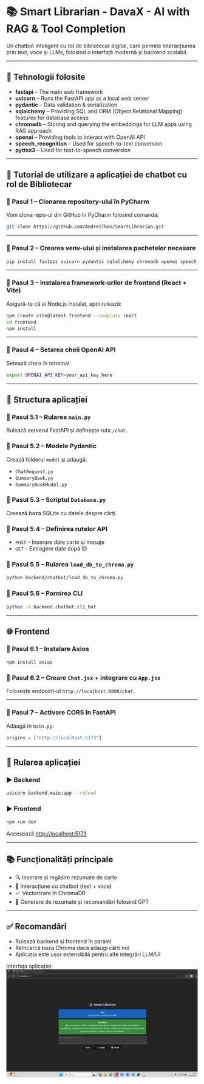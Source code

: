 # 📚 Smart Librarian - DavaX - AI with RAG & Tool Completion 

Un chatbot inteligent cu rol de bibliotecar digital, care permite interacțiunea prin text, voce și LLMs, folosind o interfață modernă și backend scalabil.

---

## 🧰 Tehnologii folosite

- **fastapi** – The main web framework  
- **uvicorn** – Runs the FastAPI app as a local web server  
- **pydantic** – Data validation & serialization  
- **sqlalchemy** – Providing SQL and ORM (Object Relational Mapping) features for database access  
- **chromadb** – Storing and querying the embeddings for LLM apps using RAG approach  
- **openai** – Providing tools to interact with OpenAI API  
- **speech_recognition** – Used for speech-to-text conversion  
- **pyttsx3** – Used for text-to-speech conversion  

---

## 📘 Tutorial de utilizare a aplicației de chatbot cu rol de Bibliotecar

### 🔹 Pasul 1 – Clonarea repository-ului în PyCharm

Vom clona repo-ul din GitHub în PyCharm folosind comanda:

```bash
git clone https://github.com/AndreiTheG/SmartLibrarian.git
```

---

### 🔹 Pasul 2 – Crearea venv-ului și instalarea pachetelor necesare

```bash
pip install fastapi uvicorn pydantic sqlalchemy chromadb openai speech_recognition pyttsx3
```

---

### 🔹 Pasul 3 – Instalarea framework-urilor de frontend (React + Vite)

Asigură-te că ai Node.js instalat, apoi rulează:

```bash
npm create vite@latest frontend --template react
cd frontend
npm install
```

---

### 🔹 Pasul 4 – Setarea cheii OpenAI API

Setează cheia în terminal:

```bash
export OPENAI_API_KEY=your_api_key_here
```

---

## 🧠 Structura aplicației

### 🔸 Pasul 5.1 – Rularea `main.py`

Rulează serverul FastAPI și definește ruta `/chat`.

### 🔸 Pasul 5.2 – Modele Pydantic

Crează folderul `model` și adaugă:

- `ChatRequest.py`
- `SummaryBook.py`
- `SummaryBookModel.py`

### 🔸 Pasul 5.3 – Scriptul `Database.py`

Creează baza SQLite cu datele despre cărți.

### 🔸 Pasul 5.4 – Definirea rutelor API

- `POST` – Inserare date carte și mesaje
- `GET` – Extragere date după ID

### 🔸 Pasul 5.5 – Rularea `load_db_to_chroma.py`

```bash
python backend/chatbot/load_db_to_chroma.py
```

### 🔸 Pasul 5.6 – Pornirea CLI

```bash
python -m backend.chatbot.cli_bot
```

---

## 🌐 Frontend

### 🔸 Pasul 6.1 – Instalare Axios

```bash
npm install axios
```

### 🔸 Pasul 6.2 – Creare `Chat.jsx` + integrare cu `App.jsx`

Folosește endpoint-ul `http://localhost:8000/chat`.

---

### 🔸 Pasul 7 – Activare CORS în FastAPI

Adaugă în `main.py`:

```python
origins = ["http://localhost:5173"]
```

---

## 🚀 Rularea aplicației

### ▶️ Backend

```bash
uvicorn backend.main:app --reload
```

### ▶️ Frontend

```bash
npm run dev
```

Accesează [http://localhost:5173](http://localhost:5173)

---

## 📚 Funcționalități principale

- 🔍 Inserare și regăsire rezumate de carte  
- 🤖 Interacțiune cu chatbot (text + voce)  
- 📈 Vectorizare în ChromaDB  
- 🧠 Generare de rezumate și recomandări folosind GPT  

---

## ✅ Recomandări

- Rulează backend și frontend în paralel  
- Reîncarcă baza Chroma dacă adaugi cărți noi  
- Aplicația este ușor extensibilă pentru alte integrări LLM/UI

Interfața aplicației:
![Alt text](./Chatbot_interface.png)
